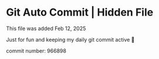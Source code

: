 # Git Auto Commit | Hidden File

This file was added Feb 12, 2025

Just for fun and keeping my daily git commit active 🤪

commit number: 966898
